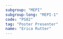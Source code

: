 ```yaml
---
subgroup: "MEPI"
subgroup-long: "MEPI-1"
code: "PS02"
tag: "Poster Presenter"
name: "Erica Rutter"
---
```


